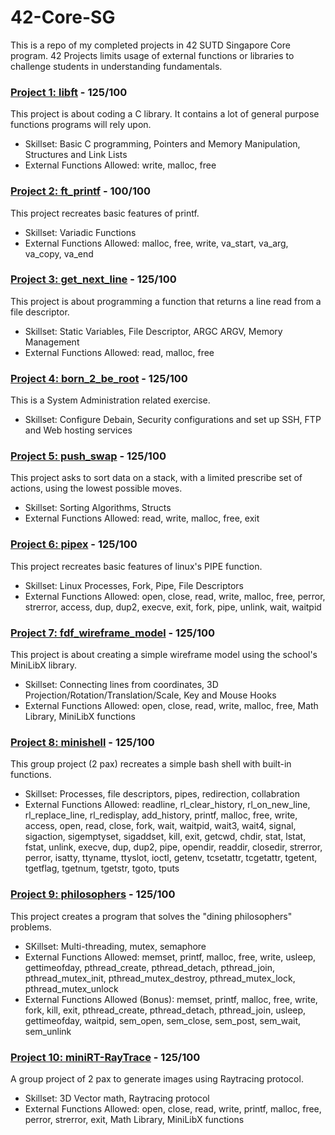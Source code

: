 # 42-Core-SG
This is a repo of my completed projects in 42 SUTD Singapore Core program. 42 Projects limits usage of external functions or libraries to challenge students in understanding fundamentals. 
### [Project 1: libft](https://github.com/ateow/42-Core-SG/tree/main/%231_libft) - 125/100
This project is about coding a C library. It contains a lot of general purpose functions programs will rely upon.
- Skillset: Basic C programming, Pointers and Memory Manipulation, Structures and Link Lists
- External Functions Allowed: write, malloc, free

### [Project 2: ft_printf](https://github.com/ateow/42-Core-SG/tree/main/%232_ft_printf) - 100/100
This project recreates basic features of printf.
- Skillset: Variadic Functions
- External Functions Allowed: malloc, free, write, va_start, va_arg, va_copy, va_end

### [Project 3: get_next_line](https://github.com/ateow/42-Core-SG/tree/main/%233_get_next_line) - 125/100
This project is about programming a function that returns a line read from a file descriptor.
- Skillset: Static Variables, File Descriptor, ARGC ARGV, Memory Management
- External Functions Allowed: read, malloc, free

### [Project 4: born_2_be_root](https://github.com/ateow/42-Core-SG/tree/main/%234_born2beRoot) - 125/100
This is a System Administration related exercise.
- Skillset: Configure Debain, Security configurations and set up SSH, FTP and Web hosting services

### [Project 5: push_swap](https://github.com/ateow/42-Core-SG/tree/main/%235_push_swap) - 125/100
This project asks to sort data on a stack, with a limited prescribe set of actions, using the lowest possible moves.
- Skillset: Sorting Algorithms, Structs
- External Functions Allowed: read, write, malloc, free, exit

### [Project 6: pipex](https://github.com/ateow/42-Core-SG/tree/main/%236_pipex) - 125/100
This project recreates basic features of linux's PIPE function.
- Skillset: Linux Processes, Fork, Pipe, File Descriptors
- External Functions Allowed: open, close, read, write, malloc, free, perror, strerror, access, dup, dup2, execve, exit, fork, pipe, unlink, wait, waitpid

### [Project 7: fdf_wireframe_model](https://github.com/ateow/42-Core-SG/tree/main/%237_FdF_wireframe_model) - 125/100
This project is about creating a simple wireframe model using the school's MiniLibX library.
- Skillset: Connecting lines from coordinates, 3D Projection/Rotation/Translation/Scale, Key and Mouse Hooks
- External Functions Allowed: open, close, read, write, malloc, free, Math Library, MiniLibX functions

### [Project 8: minishell](https://github.com/ateow/42-Core-SG/tree/main/%238_minishell) - 125/100
This group project (2 pax) recreates a simple bash shell with built-in functions.
- Skillset: Processes, file descriptors, pipes, redirection, collabration
- External Functions Allowed: readline, rl_clear_history, rl_on_new_line, rl_replace_line, rl_redisplay, add_history, printf, malloc, free, write, access, open, read, close, fork, wait, waitpid, wait3, wait4, signal, sigaction, sigemptyset, sigaddset, kill, exit, getcwd, chdir, stat, lstat, fstat, unlink, execve, dup, dup2, pipe, opendir, readdir, closedir, strerror, perror, isatty, ttyname, ttyslot, ioctl, getenv, tcsetattr, tcgetattr, tgetent, tgetflag, tgetnum, tgetstr, tgoto, tputs

### [Project 9: philosophers](https://github.com/ateow/42-Core-SG/tree/main/%239_philosophers) - 125/100
This project creates a program that solves the "dining philosophers" problems.
- SKillset: Multi-threading, mutex, semaphore
- External Functions Allowed: memset, printf, malloc, free, write, usleep, gettimeofday, pthread_create, pthread_detach, pthread_join, pthread_mutex_init, pthread_mutex_destroy, pthread_mutex_lock, pthread_mutex_unlock
- External Functions Allowed (Bonus): memset, printf, malloc, free, write, fork, kill, exit, pthread_create, pthread_detach, pthread_join, usleep, gettimeofday, waitpid, sem_open, sem_close, sem_post, sem_wait, sem_unlink

### [Project 10: miniRT-RayTrace](https://github.com/ateow/42-Core-SG/tree/main/%2310_miniRT) - 125/100
A group project of 2 pax to generate images using Raytracing protocol. 
- Skillset: 3D Vector math, Raytracing protocol
- External Functions Allowed: open, close, read, write, printf, malloc, free, perror, strerror, exit, Math Library, MiniLibX functions
